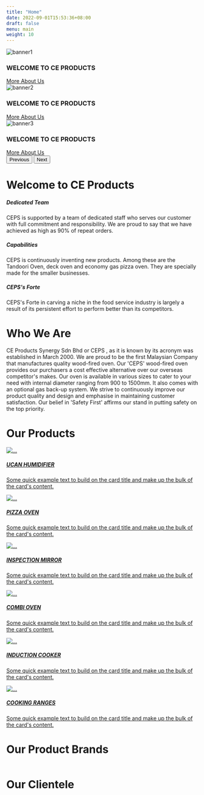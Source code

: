```yaml
---
title: "Home"
date: 2022-09-01T15:53:36+08:00
draft: false
menu: main
weight: 10
---
```


<!-- BANNER -->
<div id="carouselExampleFade" class="carousel slide carousel-fade img-top d-block" data-bs-ride="carousel">
  <div class="carousel-inner">
    <div class="carousel-item active">
      <img src="./images/banner1.jpeg" class="d-block w-100 banner" alt="banner1">
      <div class="carousel-caption d-none d-sm-block description">
        <h3>WELCOME TO CE PRODUCTS</h3>
        <div class="wrapper">
          <a class="btn btn-danger btn-lg menu_item" href="./about/" role="button">More About Us</a>
        </div>
      </div>
    </div>
    <div class="carousel-item">
      <img src="./images/banner2.jpeg" class="d-block w-100 banner" alt="banner2">
      <div class="carousel-caption d-none d-sm-block description">
        <h3>WELCOME TO CE PRODUCTS</h3>
        <div class="wrapper">
          <a class="btn btn-danger btn-lg menu_item" href="./about/" role="button">More About Us</a>
        </div>
      </div>
    </div>
    <div class="carousel-item">
      <img src="./images/banner3.jpg" class="d-block w-100 banner" alt="banner3">
      <div class="carousel-caption d-none d-sm-block description">
        <h3>WELCOME TO CE PRODUCTS</h3>
        <div class="wrapper">
          <a class="btn btn-danger btn-lg menu_item" href="./about/" role="button">More About Us</a>
        </div>
      </div>
    </div>
  </div>
  <button class="carousel-control-prev" type="button" data-bs-target="#carouselExampleFade" data-bs-slide="prev">
    <span class="carousel-control-prev-icon" aria-hidden="true"></span>
    <span class="visually-hidden">Previous</span>
  </button>
  <button class="carousel-control-next" type="button" data-bs-target="#carouselExampleFade" data-bs-slide="next">
    <span class="carousel-control-next-icon" aria-hidden="true"></span>
    <span class="visually-hidden">Next</span>
  </button>
</div>


<!-- Welcome -->
<div class="welcome">
  <div class="container-xxl">
    <h1 class="text-center mb-4">Welcome to CE Products</h1>
    <div class="row mt-3">
      <div class="col-lg-4 col-md-6">
        <div class="col-md-10">
          <h5 class="mt-3">Dedicated Team</h5>
          <p class="mt-3">
          CEPS is supported by a team of dedicated staff who serves our customer with full commitment and responsibility. We are proud to say that we have achieved as high as 90% of repeat orders.
          </p>
        </div>
      </div>
      <div class="col-lg-4 col-md-6">
        <div class="col-md-10">
          <h5 class="mt-3">Capabilities</h5>
          <p class="mt-3">
          CEPS is continuously inventing new products. Among these are the Tandoori Oven, deck oven and economy gas pizza oven. They are specially made for the smaller businesses.
          </p>
        </div>
      </div>
      <div class="col-lg-4 col-md-6">
        <div class="col-md-10">
          <h5 class="mt-3">CEPS's Forte</h5>
          <p class="mt-3">
            CEPS's Forte in carving a niche in the food service industry is largely a result of its persistent effort to perform better than its competitors.
          </p>
        </div>
      </div>
    </div>
  </div>
</div>


<!-- About Us -->
<div class="about">
  <div class="container px-4">
    <h1>Who We Are</h1>
    <p>
      CE Products Synergy Sdn Bhd or CEPS , as it is known by its acronym was established in March 2000. We are proud to be the first Malaysian Company that manufactures quality wood-fired oven. Our 'CEPS' wood-fired oven provides our purchasers a cost effective alternative over our overseas competitor's makes. Our oven is available in various sizes to cater to your need with internal diameter ranging from 900 to 1500mm. It also comes with an optional gas back-up system. We strive to continuously improve our product quality and design and emphasise in maintaining customer satisfaction. Our belief in 'Safety First' affirms our stand in putting safety on the top priority.
    </p>
  </div>
</div>

<!-- Products -->
<div class="products">
  <div class="container px-4">
    <h1>Our Products</h1>
    <div id="owl-carousel-1" class="owl-carousel owl-theme" data-bs-ride="carousel">
      <a href="#">
        <div class="card">
          <div class="image-wrapper">
            <img src="images/ucan1.JPG" alt="...">
          </div>
          <div class="card-body">
            <h5 class="card-title">UCAN HUMIDIFIER</h5>
            <p class="card-text">Some quick example text to build on the card title and make up the bulk of the card's content.</p>
          </div>
        </div>
      </a>
      <a href="">
        <div class="card">
          <div class="image-wrapper">
            <img src="images/ucan.JPG" alt="...">
          </div>
          <div class="card-body">
            <h5 class="card-title">PIZZA OVEN</h5>
            <p class="card-text">Some quick example text to build on the card title and make up the bulk of the card's content.</p>
          </div>
        </div>
      </a>
      <a href="">
        <div class="card">
          <div class="image-wrapper">
            <img src="images/ucan1.JPG" alt="...">
          </div>
          <div class="card-body">
            <h5 class="card-title">INSPECTION MIRROR</h5>
            <p class="card-text">Some quick example text to build on the card title and make up the bulk of the card's content.</p>
          </div>
        </div>
      </a>
      <a href="">
        <div class="card">
          <div class="image-wrapper">
            <img src="images/ucan1.JPG" alt="...">
          </div>
          <div class="card-body">
            <h5 class="card-title">COMBI OVEN</h5>
            <p class="card-text">Some quick example text to build on the card title and make up the bulk of the card's content.</p>
          </div>
        </div>
      </a>
      <a href="">
        <div class="card">
          <div class="image-wrapper">
            <img src="images/ucan1.JPG" alt="...">
          </div>
          <div class="card-body">
            <h5 class="card-title">INDUCTION COOKER</h5>
            <p class="card-text">Some quick example text to build on the card title and make up the bulk of the card's content.</p>
          </div>
        </div>
      </a>
      <a href="">
        <div class="card">
          <div class="image-wrapper">
            <img src="images/ucan1.JPG" alt="...">
          </div>
          <div class="card-body">
            <h5 class="card-title">COOKING RANGES</h5>
            <p class="card-text">Some quick example text to build on the card title and make up the bulk of the card's content.</p>
          </div>
        </div>
      </a>
    </div>
  </div>
</div>


<div class="brands">
  <div class="container">
    <h1 class="pb-3">Our Product Brands</h1>
    <div id="owl-carousel-2" class="owl-carousel owl-theme" data-bs-ride="carousel">
      <div class="item">
        <img class="img-responsive" src="images/brands/donper.jpg" alt="">
      </div>
      <div class="item">
        <img class="img-responsive" src="images/brands/ceps.png" alt="">
      </div>
      <div class="item">
       <img class="img-responsive" src="images/brands/adventys.jpg" alt="">
      </div>
      <div class="item">
        <img class="img-responsive" src="images/brands/maxel.png" alt="">
      </div>
      <div class="item">
        <img class="img-responsive" src="images/brands/radiance.png" alt="">
      </div>
      <div class="item">
        <img class="img-responsive" src="images/brands/rational.png" alt="">
      </div>
      <div class="item">
        <img class="img-responsive" src="images/brands/sef.png" alt="">
      </div>
      <div class="item">
        <img class="img-responsive" src="images/brands/sogeco.png" alt="">
      </div>
       <div class="item">
        <img class="img-responsive" src="images/brands/convotherm.png" alt="">
      </div>
      <div class="item">
        <img class="img-responsive" src="images/brands/wooil.png" alt="">
      </div>
      <div class="item">
        <img class="img-responsive" src="images/brands/ucan.PNG" alt="">
      </div>
    </div>
  </div>
</div>

<div class="brands">
  <div class="container pb-5">
    <h1 class="mb-5">Our Clientele</h1>
    <div id="owl-carousel-3" class="owl-carousel owl-theme align-items-center" data-bs-ride="carousel">
      <div class="item">
        <img class="img-responsive" src="images/clientele/5.png" alt="">
      </div>
      <div class="item">
        <img class="img-responsive" src="images/clientele/6.png" alt="">
      </div>
      <div class="item">
        <img class="img-responsive" src="images/clientele/8.png" alt="">
      </div>
      <div class="item">
        <img class="img-responsive" src="images/clientele/9.png" alt="">
      </div>
      <div class="item">
        <img class="img-responsive" src="images/clientele/10.png" alt="">
      </div>
      <div class="item">
        <img class="img-responsive" src="images/clientele/11.png" alt="">
      </div>
      <div class="item">
        <img class="img-responsive" src="images/clientele/12.png" alt="">
      </div>
      <div class="item">
        <img class="img-responsive" src="images/clientele/ole-ole-bali.jpg" alt="">
      </div>
      <div class="item">
        <img class="img-responsive" src="images/clientele/23.png" alt="">
      </div>
      <div class="item">
        <img class="img-responsive" src="images/clientele/24.png" alt="">
      </div>
      <div class="item">
        <img class="img-responsive" src="images/clientele/26.png" alt="">
      </div>
      <div class="item">
        <img class="img-responsive" src="images/clientele/31.png" alt="">
      </div>
      <div class="item">
        <img class="img-responsive" src="images/clientele/32.png" alt="">
      </div>
      <div class="item">
        <img class="img-responsive" src="images/clientele/33.png" alt="">
      </div>
      <div class="item">
        <img class="img-responsive" src="images/clientele/35.png" alt="">
      </div>
      <div class="item">
        <img class="img-responsive" src="images/clientele/38.png" alt="">
      </div>
      <div class="item">
        <img class="img-responsive" src="images/clientele/dv.png" alt="">
      </div>
      <div class="item">
        <img class="img-responsive" src="images/clientele/40.png" alt="">
      </div>
      <div class="item">
        <img class="img-responsive" src="images/clientele/social.jpeg" alt="">
      </div>
      <div class="item">
        <img class="img-responsive" src="images/clientele/44.png" alt="">
      </div>
      <div class="item">
        <img class="img-responsive" src="images/clientele/affin.png" alt="">
      </div>
      <div class="item">
        <img class="img-responsive" src="images/clientele/canton-boy.jpeg" alt="">
      </div>
      <div class="item">
        <img class="img-responsive" src="images/clientele/huckleberry.jpg" alt="">
      </div>
      <div class="item">
        <img class="img-responsive" src="images/clientele/ali-muthu.jpeg" alt="">
      </div>
      <div class="item">
        <img class="img-responsive" src="images/clientele/soleil.png" alt="">
      </div>
      <div class="item">
        <img class="img-responsive" src="images/clientele/kenny-hill.jpg" alt="">
      </div>
      <div class="item">
        <img class="img-responsive" src="images/clientele/osteria.jpg" alt="">
      </div>
      <div class="item">
        <img class="img-responsive" src="images/clientele/memorie.png" alt="">
      </div>
    </div> 
  </div>
</div> 